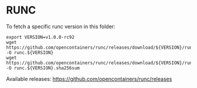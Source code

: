 # RUNC

To fetch a specific runc version in this folder:

```
export VERSION=v1.0.0-rc92
wget https://github.com/opencontainers/runc/releases/download/${VERSION}/runc.amd64     -O runc.${VERSION}
wget https://github.com/opencontainers/runc/releases/download/${VERSION}/runc.sha256sum -O runc.${VERSION}.sha256sum
```

Available releases: https://github.com/opencontainers/runc/releases
